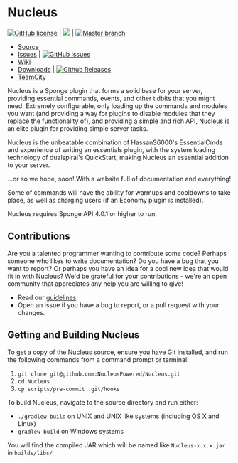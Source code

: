 Nucleus
====

[![GitHub license](https://img.shields.io/badge/License-MIT-brightgreen.svg?style=flat-square)](/LICENSE.txt) |
[![](https://jitpack.io/v/NucleusPowered/Nucleus.svg?style=flat-square)](https://jitpack.io/#NucleusPowered/Nucleus) |
[![Master branch](https://img.shields.io/travis/NucleusPowered/Nucleus/master.svg?style=flat-square)](https://travis-ci.org/NucleusPowered/Nucleus)

* [Source]
* [Issues] | [![GitHub issues](https://img.shields.io/github/issues/NucleusPowered/Nucleus.svg?style=flat-square)](http://www.github.com/NucleusPowered/Nucleus/issues/)
* [Wiki]
* [Downloads] | [![Github Releases](https://img.shields.io/github/downloads/NucleusPowered/Nucleus/total.svg?style=flat-square)](http://www.github.com/NucleusPowered/Nucleus/releases)
* [TeamCity]

Nucleus is a Sponge plugin that forms a solid base for your server, providing essential commands, events, and other
tidbits that you might need. Extremely configurable, only loading up the commands and modules you want (and providing a way for
plugins to disable modules that they replace the functionality of), and providing a simple and rich API, Nucleus is an
elite plugin for providing simple server tasks.
 
Nucleus is the unbeatable combination of HassanS6000's EssentialCmds and experience of writing an essentials plugin, with the
system loading technology of dualspiral's QuickStart, making Nucleus an essential addition to your server.
 
...or so we hope, soon! With a website full of documentation and everything!

Some of commands will have the ability for warmups and cooldowns to take place, as well as charging users (if an Economy plugin is installed).

Nucleus requires Sponge API 4.0.1 or higher to run.

## Contributions

Are you a talented programmer wanting to contribute some code? Perhaps someone who likes to write documentation? Do you 
have a bug that you want to report? Or perhaps you have an idea for a cool new idea that would fit in with Nucleus? We'd
be grateful for your contributions - we're an open community that appreciates any help you are willing to give!

* Read our [guidelines].
* Open an issue if you have a bug to report, or a pull request with your changes.

## Getting and Building Nucleus

To get a copy of the Nucleus source, ensure you have Git installed, and run the following commands from a command prompt
or terminal:

1. `git clone git@github.com:NucleusPowered/Nucleus.git`
2. `cd Nucleus`
3. `cp scripts/pre-commit .git/hooks`

To build Nucleus, navigate to the source directory and run either:

* `./gradlew build` on UNIX and UNIX like systems (including OS X and Linux)
* `gradlew build` on Windows systems

You will find the compiled JAR which will be named like `Nucleus-x.x.x.jar` in `builds/libs/`

[Source]: https://github.com/NucleusPowered/Nucleus
[Issues]: https://github.com/NucleusPowered/Nucleus/issues
[Wiki]: https://github.com/NucleusPowered/Nucleus/wiki
[Downloads]: https://github.com/NucleusPowered/Nucleus/releases
[guidelines]: Contributing.md
[TeamCity]: https://teamcity.drnaylor.co.uk/project.html?projectId=QuickStart&tab=projectOverview
